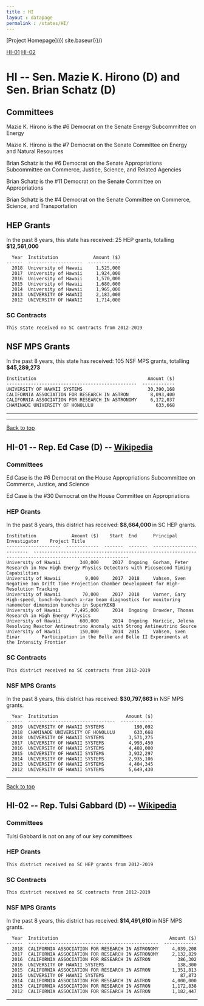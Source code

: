 ```yaml
---
title : HI
layout : datapage
permalink : /states/HI/
---
```

<a name="top"></a>
[Project Homepage]({{ site.baseurl}}/)


[HI-01](#HI-01)  [HI-02](#HI-02)  

# HI -- Sen. Mazie K. Hirono (D) and  Sen. Brian Schatz (D)
## Committees
Mazie K. Hirono is the #6 Democrat on the Senate Energy Subcommittee on Energy 

Mazie K. Hirono is the #7 Democrat on the Senate Committee on Energy and Natural Resources 

Brian Schatz is the #6 Democrat on the Senate Appropriations Subcommittee on Commerce, Justice, Science, and Related Agencies 

Brian Schatz is the #11 Democrat on the Senate Committee on Appropriations 

Brian Schatz is the #4 Democrat on the Senate Committee on Commerce, Science, and Transportation 

## HEP Grants
In the past 8 years, this state has received:
25 HEP grants, totalling <b> $12,561,000</b>
```
  Year  Institution             Amount ($)
------  --------------------  ------------
  2018  University of Hawaii     1,525,000
  2017  University of Hawaii     1,924,000
  2016  University of Hawaii     1,570,000
  2015  University of Hawaii     1,680,000
  2014  University of Hawaii     1,965,000
  2013  UNIVERSITY OF HAWAII     2,183,000
  2012  UNIVERSITY OF HAWAII     1,714,000
```
### SC Contracts
```
This state received no SC contracts from 2012-2019
```
## NSF MPS Grants
In the past 8 years, this state has received:
105 NSF MPS grants, totalling <b> $45,289,273</b>
```
Institution                                         Amount ($)
------------------------------------------------  ------------
UNIVERSITY OF HAWAII SYSTEMS                        30,390,168
CALIFORNIA ASSOCIATION FOR RESEARCH IN ASTRON        8,093,400
CALIFORNIA ASSOCIATION FOR RESEARCH IN ASTRONOMY     6,172,037
CHAMINADE UNIVERSITY OF HONOLULU                       633,668
```
---
---
<a name="HI-01"></a>
[Back to top](#top)
## HI-01 -- Rep. Ed Case (D) -- [Wikipedia](https://en.wikipedia.org/wiki/HI-01)
### Committees
Ed Case is the #6 Democrat on the House Appropriations Subcommittee on Commerce, Justice, and Science 

Ed Case is the #30 Democrat on the House Committee on Appropriations 

### HEP Grants
In the past 8 years, this district has received:<b> $8,664,000 </b>in SC HEP grants.
```
Institution             Amount ($)    Start  End      Principal Investigator    Project Title
--------------------  ------------  -------  -------  ------------------------  ---------------------------------------------------------------------------------------------------------
University of Hawaii       340,000     2017  Ongoing  Gorham, Peter             Research in New High Energy Physics Detectors with Picosecond Timing Capabilities
University of Hawaii         9,000     2017  2018     Vahsen, Sven              Negative Ion Drift Time Projection Chamber Development for High-Resolution Tracking
University of Hawaii        70,000     2017  2018     Varner, Gary              High-speed, bunch-by-bunch x-ray beam diagnostics for monitoring nanometer dimension bunches in SuperKEKB
University of Hawaii     7,495,000     2014  Ongoing  Browder, Thomas           Research in High Energy Physics
University of Hawaii       600,000     2014  Ongoing  Maricic, Jelena           Resolving Reactor Antineutrino Anomaly with Strong Antineutrino Source
University of Hawaii       150,000     2014  2015     Vahsen, Sven Einar        Participation in the Belle and Belle II Experiments at the Intensity Frontier
```
### SC Contracts
```
This district received no SC contracts from 2012-2019
```
### NSF MPS Grants
In the past 8 years, this district has received:<b> $30,797,663 </b>in NSF MPS grants.
```
  Year  Institution                         Amount ($)
------  --------------------------------  ------------
  2019  UNIVERSITY OF HAWAII SYSTEMS           190,092
  2018  CHAMINADE UNIVERSITY OF HONOLULU       633,668
  2018  UNIVERSITY OF HAWAII SYSTEMS         3,571,275
  2017  UNIVERSITY OF HAWAII SYSTEMS         4,993,450
  2016  UNIVERSITY OF HAWAII SYSTEMS         4,488,000
  2015  UNIVERSITY OF HAWAII SYSTEMS         3,932,297
  2014  UNIVERSITY OF HAWAII SYSTEMS         2,935,106
  2013  UNIVERSITY OF HAWAII SYSTEMS         4,404,345
  2012  UNIVERSITY OF HAWAII SYSTEMS         5,649,430
```
---
<a name="HI-02"></a>
[Back to top](#top)
## HI-02 -- Rep. Tulsi Gabbard (D) -- [Wikipedia](https://en.wikipedia.org/wiki/HI-02)
### Committees
Tulsi Gabbard is not on any of our key committees 

### HEP Grants
```
This district received no SC HEP grants from 2012-2019
```
### SC Contracts
```
This district received no SC contracts from 2012-2019
```
### NSF MPS Grants
In the past 8 years, this district has received:<b> $14,491,610 </b>in NSF MPS grants.
```
  Year  Institution                                         Amount ($)
------  ------------------------------------------------  ------------
  2018  CALIFORNIA ASSOCIATION FOR RESEARCH IN ASTRONOMY     4,039,208
  2017  CALIFORNIA ASSOCIATION FOR RESEARCH IN ASTRONOMY     2,132,829
  2016  CALIFORNIA ASSOCIATION FOR RESEARCH IN ASTRON          386,302
  2016  UNIVERSITY OF HAWAII SYSTEMS                           138,300
  2015  CALIFORNIA ASSOCIATION FOR RESEARCH IN ASTRON        1,351,813
  2015  UNIVERSITY OF HAWAII SYSTEMS                            87,873
  2014  CALIFORNIA ASSOCIATION FOR RESEARCH IN ASTRON        4,000,000
  2013  CALIFORNIA ASSOCIATION FOR RESEARCH IN ASTRON        1,172,838
  2012  CALIFORNIA ASSOCIATION FOR RESEARCH IN ASTRON        1,182,447
```
---
